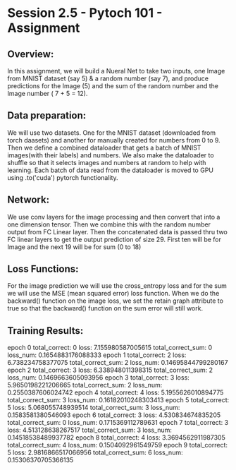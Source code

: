 # Session 2.5 - Pytoch 101 - Assignment 
## Overview:
In this assignment, we will build a Nueral Net to take two inputs, one Image from MNIST dataset (say 5) & a random number (say 7), and produce predictions for the Image (5) and the sum of the random number and the Image number ( 7 + 5 = 12).

## Data preparation:
We will use two datasets. One for the MNIST dataset (downloaded from torch daasets) and another for manually created for numbers from 0 to 9. Then we define a combined dataloader that gets a batch of MNIST images(with their labels) and numbers. We also make the dataloader to shuffle so that it selects images and numbers at random to help with learning. Each batch of data read from the dataloader is moved to GPU using .to('cuda') pytorch functionality.

## Network:
We use conv layers for the image processing and then convert that into a one dimension tensor. Then we combine this with the random number output from FC Linear layer. Then the concatenated data is passed thru two FC linear layers to get the output prediction of size 29. First ten will be for Image and the next 19 will be for sum (0 to 18)

## Loss Functions:
For the image prediction we will use the cross_entropy loss and for the sum we will use the MSE (mean squared error) loss function. 
When we do the backward() function on the image loss, we set the retain graph attribute to true so that the backward() function on the sum error will still work.

## Training Results:
epoch 0 total_correct: 0 loss: 7.155980587005615 total_correct_sum: 0 loss_num: 0.1654883176088333
epoch 1 total_correct: 2 loss: 6.738234758377075 total_correct_sum: 2 loss_num: 0.14695844799280167
epoch 2 total_correct: 3 loss: 6.338948011398315 total_correct_sum: 2 loss_num: 0.1469663605093956
epoch 3 total_correct: 3 loss: 5.9650198221206665 total_correct_sum: 2 loss_num: 0.2550387606024742
epoch 4 total_correct: 4 loss: 5.1955626010894775 total_correct_sum: 3 loss_num: 0.16182010248303413
epoch 5 total_correct: 5 loss: 5.068055748939514 total_correct_sum: 3 loss_num: 0.1583581380546093
epoch 6 total_correct: 3 loss: 4.530834674835205 total_correct_sum: 0 loss_num: 0.1715369112789631
epoch 7 total_correct: 3 loss: 4.513128638267517 total_correct_sum: 3 loss_num: 0.14518538489937782
epoch 8 total_correct: 4 loss: 3.3694562911987305 total_correct_sum: 4 loss_num: 0.1504092961549759
epoch 9 total_correct: 5 loss: 2.9816866517066956 total_correct_sum: 6 loss_num: 0.15306370705366135


